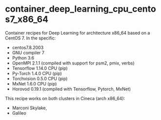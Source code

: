 # container_deep_learning_cpu_centos7_x86_64

Container recipes for Deep Learning for architecture x86_64 based on a CentOS 7. 
In the specific:  

- centos7.8.2003  
- GNU compiler 7 
- Python 3.6  
- OpenMPI 2.1.1 (compiled with support for psm2, pmix, verbs) 
- Tensorflow 1.14.0 CPU (pip)  
- Py-Torch 1.4.0 CPU (pip) 
- Torchvision 0.5.0 CPU (pip) 
- MxNet 1.6.0 CPU (pip) 
- Horovod 0.19.1 (compiled with Tensorflow, Pytorch, MxNet)

This recipe works on both clusters in Cineca (arch x86_64):

- Marconi Skylake,
- Galileo
